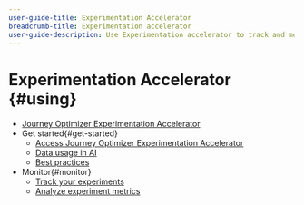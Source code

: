 ```yaml
---
user-guide-title: Experimentation Accelerator
breadcrumb-title: Experimentation accelerator
user-guide-description: Use Experimentation accelerator to track and monitor your experiments
---
```


# Experimentation Accelerator {#using}

+ [Journey Optimizer Experimentation Accelerator ](overview/overview.md)
+ Get started{#get-started}
    + [Access Journey Optimizer Experimentation Accelerator](start/experiment-accelerator-access.md)
    + [Data usage in AI](start/experiment-accelerator-security.md)
    + [Best practices](start/experiment-accelerator-best-practices.md)
+ Monitor{#monitor}
    + [Track your experiments](track/experiment-accelerator-monitor.md)
    + [Analyze experiment metrics](track/experiment-accelerator-metrics.md)
